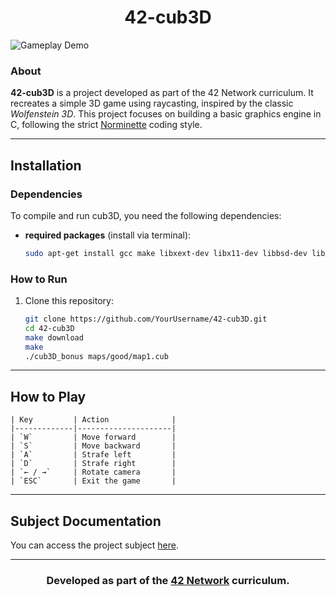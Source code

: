 <div align="center">
	<h1>42-cub3D</h1>
</div>

![Gameplay Demo](https://github.com/user-attachments/assets/6c0a9dda-04c4-4b79-89df-dab8e27967e3)

### About
**42-cub3D** is a project developed as part of the 42 Network curriculum. It recreates a simple 3D game using raycasting, inspired by the classic *Wolfenstein 3D*. This project focuses on building a basic graphics engine in C, following the strict [Norminette](https://github.com/42School/norminette) coding style.

---

## Installation

### Dependencies
To compile and run cub3D, you need the following dependencies:
- **required packages** (install via terminal):
    ```bash
    sudo apt-get install gcc make libxext-dev libx11-dev libbsd-dev libxrandr-dev libxi-dev libxinerama-dev
    ```

### How to Run
1. Clone this repository:
    ```bash
    git clone https://github.com/YourUsername/42-cub3D.git
    cd 42-cub3D
    make download
    make
    ./cub3D_bonus maps/good/map1.cub
    ```
---

## How to Play
    | Key         | Action              |
    |-------------|---------------------|
    | `W`         | Move forward        |
    | `S`         | Move backward       |
    | `A`         | Strafe left         |
    | `D`         | Strafe right        |
    | `← / →`     | Rotate camera       |
    | `ESC`       | Exit the game       |

---

## Subject Documentation
You can access the project subject [here](https://dot99.github.io/42-cub3D/).

---

<div align="center">
	<h3>Developed as part of the <a href="https://www.42.fr/">42 Network</a> curriculum.</h3>
</div>
